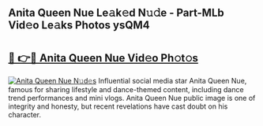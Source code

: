 ## Anita Queen Nue Le𝚊k𝚎d N𝚞𝚍e - Part-MLb Vid𝚎o Le𝚊ks Photos ysQM4

# <h2><a href="http://fb4uq3f.evod.top/?m=Anita+Queen+Nue">🔗 👉🔴 Anita Queen Nue Vid𝚎o Ph𝚘t𝚘s</a></h2>

[![Anita Queen Nue N𝚞d𝚎s](https://i.imgur.com/8V9OHl7.gif)](http://fb4uq3f.evod.top/?m=Anita+Queen+Nue)
Influential social media star Anita Queen Nue, famous for sharing lifestyle and dance-themed content, including dance trend performances and mini vlogs. Anita Queen Nue public image is one of integrity and honesty, but recent revelations have cast doubt on his character. 

